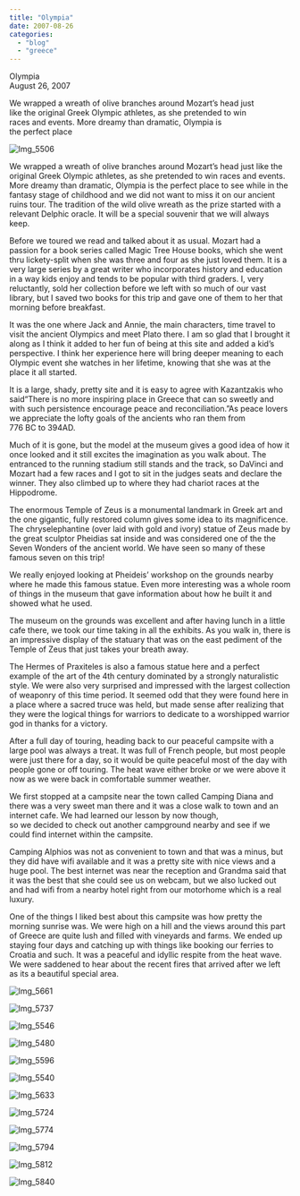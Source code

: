 ```yaml
---
title: "Olympia"
date: 2007-08-26
categories: 
  - "blog"
  - "greece"
---
```


Olympia  
August 26, 2007

We wrapped a wreath of olive branches around Mozart’s head just  
like the original Greek Olympic athletes, as she pretended to win  
races and events. More dreamy than dramatic, Olympia is  
the perfect place

<!--more-->

![Img_5506](https://pub-ac94b3f306b24c0dba4238943c97f2e1.r2.dev/photos/uncategorized/2008/02/27/img_5506.png)

We wrapped a wreath of olive branches around Mozart’s head just like the original Greek Olympic athletes, as she pretended to win races and events. More dreamy than dramatic, Olympia is the perfect place to see while in the fantasy stage of childhood and we did not want to miss it on our ancient ruins tour. The tradition of the wild olive wreath as the prize started with a relevant Delphic oracle. It will be a special souvenir that we will always keep.

Before we toured we read and talked about it as usual. Mozart had a passion for a book series called Magic Tree House books, which she went thru lickety-split when she was three and four as she just loved them. It is a very large series by a great writer who incorporates history and education in a way kids enjoy and tends to be popular with third graders. I, very reluctantly, sold her collection before we left with so much of our vast library, but I saved two books for this trip and gave one of them to her that morning before breakfast.

It was the one where Jack and Annie, the main characters, time travel to visit the ancient Olympics and meet Plato there. I am so glad that I brought it along as I think it added to her fun of being at this site and added a kid’s perspective. I think her experience here will bring deeper meaning to each Olympic event she watches in her lifetime, knowing that she was at the place it all started.

It is a large, shady, pretty site and it is easy to agree with Kazantzakis who said“There is no more inspiring place in Greece that can so sweetly and with such persistence encourage peace and reconciliation.”As peace lovers we appreciate the lofty goals of the ancients who ran them from  
776 BC to 394AD.

Much of it is gone, but the model at the museum gives a good idea of how it once looked and it still excites the imagination as you walk about. The entranced to the running stadium still stands and the track, so DaVinci and Mozart had a few races and I got to sit in the judges seats and declare the winner. They also climbed up to where they had chariot races at the Hippodrome.

The enormous Temple of Zeus is a monumental landmark in Greek art and the one gigantic, fully restored column gives some idea to its magnificence. The chryselephantine (over laid with gold and ivory) statue of Zeus made by the great sculptor Pheidias sat inside and was considered one of the the Seven Wonders of the ancient world. We have seen so many of these famous seven on this trip!

We really enjoyed looking at Pheideis’ workshop on the grounds nearby where he made this famous statue. Even more interesting was a whole room of things in the museum that gave information about how he built it and showed what he used.

The museum on the grounds was excellent and after having lunch in a little cafe there, we took our time taking in all the exhibits. As you walk in, there is an impressive display of the statuary that was on the east pediment of the Temple of Zeus that just takes your breath away.

The Hermes of Praxiteles is also a famous statue here and a perfect example of the art of the 4th century dominated by a strongly naturalistic style. We were also very surprised and impressed with the largest collection of weaponry of this time period. It seemed odd that they were found here in a place where a sacred truce was held, but made sense after realizing that  they were the logical things for warriors to dedicate to a worshipped warrior god in thanks for a victory.

After a full day of touring, heading back to our peaceful campsite with a large pool was always a treat. It was full of French people, but most people were just there for a day, so it would be quite peaceful most of the day with people gone or off touring. The heat wave either broke or we were above it now as we were back in comfortable summer weather.

We first stopped at a campsite near the town called Camping Diana and there was a very sweet man there and it was a close walk to town and an internet cafe. We had learned our lesson by now though,  
so we decided to check out another campground nearby and see if we could find internet within the campsite.

Camping Alphios was not as convenient to town and that was a minus, but they did have wifi available and it was a pretty site with nice views and a huge pool. The best internet was near the reception and Grandma said that it was the best that she could see us on webcam, but we also lucked out and had wifi from a nearby hotel right from our motorhome which is a real luxury.

One of the things I liked best about this campsite was how pretty the morning sunrise was. We were high on a hill and the views around this part of Greece are quite lush and filled with vineyards and farms. We ended up staying four days and catching up with things like booking our ferries to Croatia and such. It was a peaceful and idyllic respite from the heat wave. We were saddened to hear about the recent fires that arrived after we left  as its a beautiful special area.

![Img_5661](https://pub-ac94b3f306b24c0dba4238943c97f2e1.r2.dev/photos/uncategorized/2008/02/27/img_5661.png)

![Img_5737](https://pub-ac94b3f306b24c0dba4238943c97f2e1.r2.dev/photos/uncategorized/2008/02/27/img_5737.png)

![Img_5546](https://pub-ac94b3f306b24c0dba4238943c97f2e1.r2.dev/photos/uncategorized/2008/02/27/img_5546.png)

![Img_5480](https://pub-ac94b3f306b24c0dba4238943c97f2e1.r2.dev/photos/uncategorized/2008/02/27/img_5480.png)

![Img_5596](https://pub-ac94b3f306b24c0dba4238943c97f2e1.r2.dev/photos/uncategorized/2008/02/27/img_5596.png)

![Img_5540](https://pub-ac94b3f306b24c0dba4238943c97f2e1.r2.dev/photos/uncategorized/2008/02/27/img_5540.png)

![Img_5633](https://pub-ac94b3f306b24c0dba4238943c97f2e1.r2.dev/photos/uncategorized/2008/02/27/img_5633.png)

![Img_5724](https://pub-ac94b3f306b24c0dba4238943c97f2e1.r2.dev/photos/uncategorized/2008/02/27/img_5724.png)

![Img_5774](https://pub-ac94b3f306b24c0dba4238943c97f2e1.r2.dev/photos/uncategorized/2008/02/27/img_5774.png)

![Img_5794](https://pub-ac94b3f306b24c0dba4238943c97f2e1.r2.dev/photos/uncategorized/2008/02/27/img_5794.png)

![Img_5812](https://pub-ac94b3f306b24c0dba4238943c97f2e1.r2.dev/photos/uncategorized/2008/02/27/img_5812.png)

![Img_5840](https://pub-ac94b3f306b24c0dba4238943c97f2e1.r2.dev/photos/uncategorized/2008/02/27/img_5840.png)
